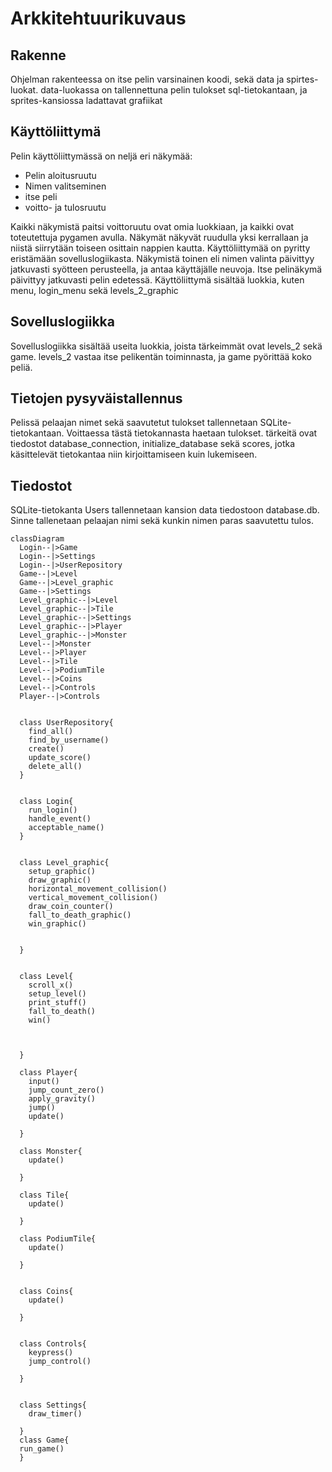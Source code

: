 # Arkkitehtuurikuvaus

## Rakenne

Ohjelman rakenteessa on itse pelin varsinainen koodi, sekä data ja spirtes-luokat. data-luokassa on tallennettuna pelin tulokset sql-tietokantaan, ja sprites-kansiossa ladattavat grafiikat

## Käyttöliittymä

Pelin käyttöliittymässä on neljä eri näkymää:
- Pelin aloitusruutu
- Nimen valitseminen
- itse peli
- voitto- ja tulosruutu

Kaikki näkymistä paitsi voittoruutu ovat omia luokkiaan, ja kaikki ovat toteutettuja pygamen avulla. Näkymät näkyvät ruudulla yksi kerrallaan ja niistä siirrytään toiseen osittain nappien kautta. Käyttöliittymää on pyritty eristämään sovelluslogiikasta.
Näkymistä toinen eli nimen valinta päivittyy jatkuvasti syötteen perusteella, ja antaa käyttäjälle neuvoja.
Itse pelinäkymä päivittyy jatkuvasti pelin edetessä.
Käyttöliittymä sisältää luokkia, kuten menu, login_menu sekä levels_2_graphic

## Sovelluslogiikka
Sovelluslogiikka sisältää useita luokkia, joista tärkeimmät ovat levels_2 sekä game. levels_2 vastaa itse pelikentän toiminnasta, ja game pyörittää koko peliä. 

## Tietojen pysyväistallennus
Pelissä pelaajan nimet sekä saavutetut tulokset tallennetaan SQLite-tietokantaan. Voittaessa tästä tietokannasta haetaan tulokset. tärkeitä ovat tiedostot database_connection, initialize_database sekä scores, jotka käsittelevät tietokantaa niin kirjoittamiseen kuin lukemiseen.
## Tiedostot
SQLite-tietokanta Users tallennetaan kansion data tiedostoon database.db. Sinne tallenetaan pelaajan nimi sekä kunkin nimen paras saavutettu tulos. 


```mermaid
classDiagram
  Login--|>Game
  Login--|>Settings
  Login--|>UserRepository
  Game--|>Level
  Game--|>Level_graphic
  Game--|>Settings
  Level_graphic--|>Level
  Level_graphic--|>Tile
  Level_graphic--|>Settings
  Level_graphic--|>Player
  Level_graphic--|>Monster
  Level--|>Monster
  Level--|>Player
  Level--|>Tile
  Level--|>PodiumTile
  Level--|>Coins
  Level--|>Controls
  Player--|>Controls
  
  
  class UserRepository{
    find_all()
    find_by_username()
    create()
    update_score()
    delete_all()
  }
  
  
  class Login{
    run_login()
    handle_event()
    acceptable_name()
  }


  class Level_graphic{
    setup_graphic()
    draw_graphic()
    horizontal_movement_collision()
    vertical_movement_collision()
    draw_coin_counter()
    fall_to_death_graphic()
    win_graphic()
    
  
  }
  
  
  class Level{
    scroll_x()
    setup_level()
    print_stuff()
    fall_to_death()
    win()

    

  }

  class Player{
    input()
    jump_count_zero()
    apply_gravity()
    jump()
    update()

  }

  class Monster{
    update()

  }

  class Tile{
    update()

  }

  class PodiumTile{
    update()

  }
  

  class Coins{
    update()

  }
  

  class Controls{
    keypress()
    jump_control()

  }
  

  class Settings{
    draw_timer()

  }
  class Game{
  run_game()
  }
```
